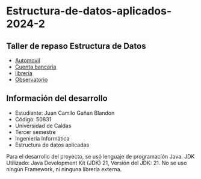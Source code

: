 # Estructura-de-datos-aplicados-2024-2



## Taller de repaso Estructura de Datos

- [Automovil](https://github.com/JuanCamiloGanan/Estructura-de-datos-aplicados-2024-2/tree/main/src/src/main/java/Automovil)
- [Cuenta bancaria](https://github.com/JuanCamiloGanan/Estructura-de-datos-aplicados-2024-2/tree/main/src/src/main/java/CuentaBancaria)
- [librería](https://github.com/JuanCamiloGanan/Estructura-de-datos-aplicados-2024-2/tree/main/src/src/main/java/Libreria)
- [Observatorio](https://github.com/JuanCamiloGanan/Estructura-de-datos-aplicados-2024-2/tree/main/src/src/main/java/Observatorio)


## Información del desarrollo

- Estudiante: Juan Camilo Gañan Blandon
- Código: 50831
- Universidad de Caldas
- Tercer semestre
- Ingeniería Informática
- Estructura de datos aplicadas

Para el desarrollo del proyecto, se usó lenguaje de programación Java.
JDK Utilizado: Java Development Kit (JDK) 21, Versión del JDK: 21.
No se uso ningún Framework, ni ninguna librería externa.
